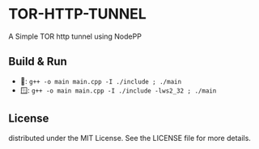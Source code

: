 # TOR-HTTP-TUNNEL

A Simple TOR http tunnel using NodePP

## Build & Run
- 🐧: `g++ -o main main.cpp -I ./include ; ./main`
- 🪟: `g++ -o main main.cpp -I ./include -lws2_32 ; ./main`

## License

distributed under the MIT License. See the LICENSE file for more details.
